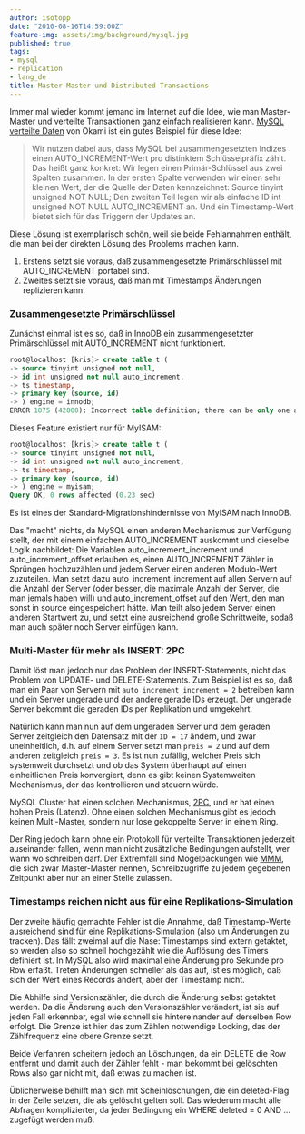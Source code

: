 ```yaml
---
author: isotopp
date: "2010-08-16T14:59:00Z"
feature-img: assets/img/background/mysql.jpg
published: true
tags:
- mysql
- replication
- lang_de
title: Master-Master und Distributed Transactions
---
```

Immer mal wieder kommt jemand im Internet auf die Idee, wie man
Master-Master und verteilte Transaktionen ganz einfach realisieren kann.
[MySQL verteilte Daten](http://www.okami.de/2010/08/01/mysql-verteilte-daten/) von Okami ist
ein gutes Beispiel für diese Idee:

> Wir nutzen dabei aus, dass MySQL bei zusammengesetzten Indizes einen
> AUTO_INCREMENT-Wert pro distinktem Schlüsselpräfix zählt. Das heißt ganz
> konkret: Wir legen einen Primär-Schlüssel aus zwei Spalten zusammen. In
> der ersten Spalte verwenden wir einen sehr kleinen Wert, der die Quelle
> der Daten kennzeichnet: Source tinyint unsigned NOT NULL; Den zweiten Teil
> legen wir als einfache ID int unsigned NOT NULL AUTO_INCREMENT an. Und ein
> Timestamp-Wert bietet sich für das Triggern der Updates an.

Diese Lösung ist exemplarisch schön, weil sie beide Fehlannahmen enthält,
die man bei der direkten Lösung des Problems machen kann. 

1. Erstens setzt sie voraus, daß zusammengesetzte Primärschlüssel mit AUTO_INCREMENT
   portabel sind.
2. Zweites setzt sie voraus, daß man mit Timestamps Änderungen replizieren
   kann.

### Zusammengesetzte Primärschlüssel

Zunächst einmal ist es so, daß in InnoDB ein zusammengesetzter Primärschlüssel mit AUTO_INCREMENT nicht funktioniert. 

```sql
root@localhost [kris]> create table t (
-> source tinyint unsigned not null,
-> id int unsigned not null auto_increment,
-> ts timestamp,
-> primary key (source, id)
-> ) engine = innodb;
ERROR 1075 (42000): Incorrect table definition; there can be only one auto column and it must be defined as a key
```

Dieses Feature existiert nur für MyISAM: 

```sql
root@localhost [kris]> create table t (
-> source tinyint unsigned not null,
-> id int unsigned not null auto_increment,
-> ts timestamp,
-> primary key (source, id)
-> ) engine = myisam;
Query OK, 0 rows affected (0.23 sec)
```

Es ist eines der Standard-Migrationshindernisse von MyISAM nach InnoDB.

Das "macht" nichts, da MySQL einen anderen Mechanismus zur Verfügung stellt,
der mit einem einfachen AUTO_INCREMENT auskommt und dieselbe Logik
nachbildet: Die Variablen auto_increment_increment und auto_increment_offset
erlauben es, einen AUTO_INCREMENT Zähler in Sprüngen hochzuzählen und jedem
Server einen anderen Modulo-Wert zuzuteilen. Man setzt dazu
auto_increment_increment auf allen Servern auf die Anzahl der Server (oder
besser, die maximale Anzahl der Server, die man jemals haben will) und
auto_increment_offset auf den Wert, den man sonst in source eingespeichert
hätte. Man teilt also jedem Server einen anderen Startwert zu, und setzt
eine ausreichend große Schrittweite, sodaß man auch später noch Server
einfügen kann.

### Multi-Master für mehr als INSERT: 2PC

Damit löst man jedoch nur das Problem der INSERT-Statements, nicht das
Problem von UPDATE- und DELETE-Statements. Zum Beispiel ist es so, daß man
ein Paar von Servern mit `auto_increment_increment = 2` betreiben kann und ein
Server ungerade und der andere gerade IDs erzeugt. Der ungerade Server
bekommt die geraden IDs per Replikation und umgekehrt.

Natürlich kann man nun auf dem ungeraden Server und dem geraden Server
zeitgleich den Datensatz mit der `ID = 17` ändern, und zwar uneinheitlich,
d.h. auf einem Server setzt man `preis = 2` und auf dem anderen zeitgleich
`preis = 3`. Es ist nun zufällig, welcher Preis sich systemweit durchsetzt
und ob das System überhaupt auf einen einheitlichen Preis konvergiert, denn
es gibt keinen Systemweiten Mechanismus, der das kontrollieren und steuern
würde.

MySQL Cluster hat einen solchen Mechanismus, 
[2PC](http://en.wikipedia.org/wiki/Two-phase_commit_protocol), und er hat
einen hohen Preis (Latenz). Ohne einen solchen Mechanismus gibt es jedoch
keinen Multi-Master, sondern nur lose gekoppelte Server in einem Ring.

Der Ring jedoch kann ohne ein Protokoll für verteilte Transaktionen
jederzeit auseinander fallen, wenn man nicht zusätzliche Bedingungen
aufstellt, wer wann wo schreiben darf. Der Extremfall sind Mogelpackungen
wie
[MMM](http://code.google.com/p/mysql-master-master/), die sich zwar
Master-Master nennen, Schreibzugriffe zu jedem gegebenen Zeitpunkt aber nur
an einer Stelle zulassen.

### Timestamps reichen nicht aus für eine Replikations-Simulation

Der zweite häufig gemachte Fehler ist die Annahme, daß Timestamp-Werte
ausreichend sind für eine Replikations-Simulation (also um Änderungen zu
tracken). Das fällt zweimal auf die Nase: Timestamps sind extern getaktet,
so werden also so schnell hochgezählt wie die Auflösung des Timers definiert
ist. In MySQL also wird maximal eine Änderung pro Sekunde pro Row erfaßt.
Treten Änderungen schneller als das auf, ist es möglich, daß sich der Wert
eines Records ändert, aber der Timestamp nicht.

Die Abhilfe sind Versionszähler, die durch die Änderung selbst getaktet
werden. Da die Änderung auch den Versionszähler verändert, ist sie auf jeden
Fall erkennbar, egal wie schnell sie hintereinander auf derselben Row
erfolgt. Die Grenze ist hier das zum Zählen notwendige Locking, das der
Zählfrequenz eine obere Grenze setzt.

Beide Verfahren scheitern jedoch an Löschungen, da ein DELETE die Row
entfernt und damit auch der Zähler fehlt - man bekommt bei gelöschten Rows
also gar nicht mit, daß etwas zu machen ist.

Üblicherweise behilft man sich mit Scheinlöschungen, die ein deleted-Flag in
der Zeile setzen, die als gelöscht gelten soll. Das wiederum macht alle
Abfragen komplizierter, da jeder Bedingung ein WHERE deleted = 0 AND ...
zugefügt werden muß.
